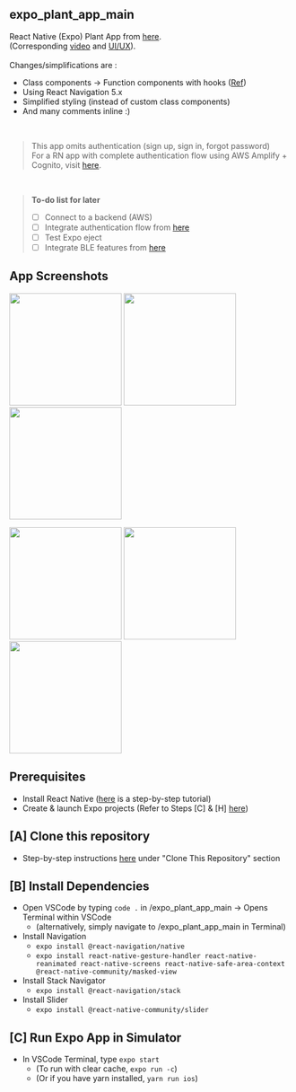 ## expo_plant_app_main
React Native (Expo) Plant App from [here](https://github.com/react-ui-kit/dribbble2react/tree/master/plant-app). <br>
(Corresponding [video](https://youtu.be/gyiwFcrVRCM) and [UI/UX](https://dribbble.com/shots/4569970/attachments/1033490?mode=media)). <br>
<br>
Changes/simplifications are : <br>
- Class components -> Function components with hooks ([Ref](https://nimblewebdeveloper.com/blog/convert-react-class-to-function-component))
- Using React Navigation 5.x
- Simplified styling (instead of custom class components)
- And many comments inline :)
<br>

> This app omits authentication (sign up, sign in, forgot password) <br>
> For a RN app with complete authentication flow using AWS Amplify + Cognito, visit [here](https://github.com/onehwengineer/expo_amplify_init2).
<br>

> **To-do list for later** <br>
> - [ ] Connect to a backend (AWS)
> - [ ] Integrate authentication flow from [here](https://github.com/onehwengineer/expo_amplify_init2) 
> - [ ] Test Expo eject
> - [ ] Integrate BLE features from [here](https://github.com/onehwengineer/rn_ble_manager_v3) 


## App Screenshots
<p float="left">
  <img src="https://user-images.githubusercontent.com/60368973/110685980-b31b0480-8193-11eb-80c8-85ad33b24a9a.png" width="200" />
  <img src="https://user-images.githubusercontent.com/60368973/110685989-b6ae8b80-8193-11eb-8722-1183fd7d1c10.png" width="200" /> 
  <img src="https://user-images.githubusercontent.com/60368973/110685998-b910e580-8193-11eb-8062-b21f031f0653.png" width="200" />
</p>
<p float="left">
  <img src="https://user-images.githubusercontent.com/60368973/110686001-badaa900-8193-11eb-8533-ca73cd48dd90.png" width="200" />
  <img src="https://user-images.githubusercontent.com/60368973/110686007-bc0bd600-8193-11eb-8335-7c9f044ff9bd.png" width="200" /> 
  <img src="https://user-images.githubusercontent.com/60368973/110686011-be6e3000-8193-11eb-9219-713808793b54.png" width="200" />
</p>

## Prerequisites
- Install React Native ([here](https://github.com/onehwengineer/rn_ble_manager_v2) is a step-by-step tutorial)
- Create & launch Expo projects (Refer to Steps [C] & [H] [here](https://github.com/onehwengineer/expo_amplify_init2))

## [A] Clone this repository
- Step-by-step instructions [here](https://github.com/onehwengineer/rn_ble_manager_v2) under "Clone This Repository" section

## [B] Install Dependencies
- Open VSCode by typing `code .` in /expo_plant_app_main -> Opens Terminal within VSCode
  - (alternatively, simply navigate to /expo_plant_app_main in Terminal)
- Install Navigation
  - `expo install @react-navigation/native`
  - `expo install react-native-gesture-handler react-native-reanimated react-native-screens react-native-safe-area-context @react-native-community/masked-view`
- Install Stack Navigator
  - `expo install @react-navigation/stack`
- Install Slider
  - `expo install @react-native-community/slider`

## [C] Run Expo App in Simulator
- In VSCode Terminal, type `expo start`
  - (To run with clear cache, `expo run -c`)
  - (Or if you have yarn installed, `yarn run ios`)

